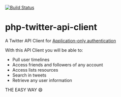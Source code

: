 [![Build Status](https://travis-ci.org/MarcosSegovia/php-twitter-api-client.svg?branch=master)](https://travis-ci.org/MarcosSegovia/php-twitter-api-client)
# php-twitter-api-client

A Twitter API Client for [Application-only authentication](https://dev.twitter.com/oauth/application-only)

With this API Client you will be able to:

- Pull user timelines
- Access friends and followers of any account
- Access lists resources
- Search in tweets
- Retrieve any user information

THE EASY WAY :smile:
